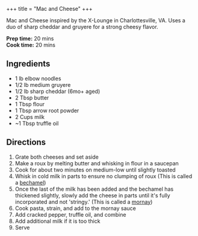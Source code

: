+++
title = "Mac and Cheese"
+++

Mac and Cheese inspired by the X-Lounge in Charlottesville, VA. Uses a duo of sharp cheddar and gruyere for a strong cheesy flavor.

**Prep time:** 20 mins \
**Cook time:** 20 mins

## Ingredients
- 1 lb elbow noodles
- 1/2 lb medium gruyere
- 1/2 lb sharp cheddar (6mo+ aged)
- 2 Tbsp butter
- 1 Tbsp flour
- 1 Tbsp arrow root powder
- 2 Cups milk
- ~1 Tbsp truffle oil

## Directions
1. Grate both cheeses and set aside
2. Make a roux by melting butter and whisking in flour in a saucepan
3. Cook for about two minutes on medium-low until slightly toasted
4. Whisk in cold milk in parts to ensure no clumping of roux (This is called a [bechamel](https://en.wikipedia.org/wiki/B%C3%A9chamel_sauce))
5. Once the last of the milk has been added and the bechamel has thickened slightly, slowly add the cheese in parts
until it's fully incorporated and not 'stringy.' (This is called a [mornay](https://en.wikipedia.org/wiki/Mornay_sauce))
6. Cook pasta, strain, and add to the mornay sauce
7. Add cracked pepper, truffle oil, and combine
8. Add additional milk if it is too thick
9. Serve